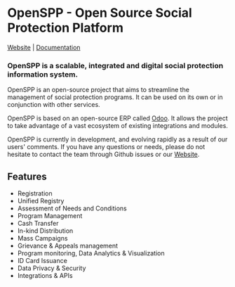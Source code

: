 # OpenSPP - Open Source Social Protection Platform

[Website](https://openspp.org) | [Documentation](https://docs.openspp.org/#)

### OpenSPP is a scalable, integrated and digital social protection information system.

OpenSPP is an open-source project that aims to streamline the management of social protection programs.
It can be used on its own or in conjunction with other services.

OpenSPP is based on an open-source ERP called [Odoo](https://odoo.com/documentation/15.0/). It allows
the project to take advantage of a vast ecosystem of existing integrations and modules.

OpenSPP is currently in development, and evolving rapidly as a result of our users' comments.
If you have any questions or needs, please do not hesitate to contact the team through Github
issues or our [Website](https://openspp.org/).

## Features

- Registration
- Unified Registry
- Assessment of Needs and Conditions
- Program Management
- Cash Transfer
- In-kind Distribution
- Mass Campaigns
- Grievance & Appeals management
- Program monitoring, Data Analytics & Visualization
- ID Card Issuance
- Data Privacy & Security
- Integrations & APIs

